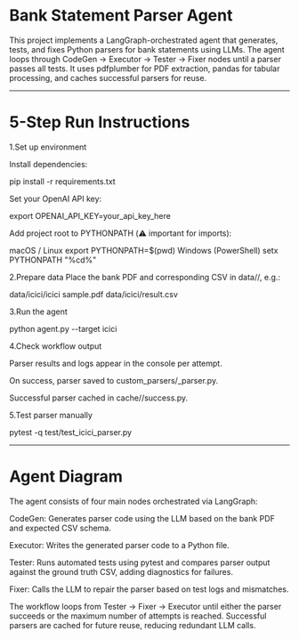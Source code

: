 # Bank Statement Parser Agent

This project implements a LangGraph-orchestrated agent that generates, tests, and fixes Python parsers for bank statements using LLMs. The agent loops through CodeGen → Executor → Tester → Fixer nodes until a parser passes all tests. It uses pdfplumber for PDF extraction, pandas for tabular processing, and caches successful parsers for reuse.
__________________________________________________________________________________

# 5-Step Run Instructions

1.Set up environment

Install dependencies:

pip install -r requirements.txt


Set your OpenAI API key:

export OPENAI_API_KEY=your_api_key_here


Add project root to PYTHONPATH (⚠️ important for imports):

 macOS / Linux
export PYTHONPATH=$(pwd)
Windows (PowerShell)
setx PYTHONPATH "%cd%"


2.Prepare data
Place the bank PDF and corresponding CSV in data/<bank>/, e.g.:

data/icici/icici sample.pdf
data/icici/result.csv


3.Run the agent

python agent.py --target icici


4.Check workflow output

Parser results and logs appear in the console per attempt.

On success, parser saved to custom_parsers/<bank>_parser.py.

Successful parser cached in cache/<bank>/success.py.

5.Test parser manually

pytest -q test/test_icici_parser.py

________________________________________________________________________________

# Agent Diagram

The agent consists of four main nodes orchestrated via LangGraph:

CodeGen: Generates parser code using the LLM based on the bank PDF and expected CSV schema.

Executor: Writes the generated parser code to a Python file.

Tester: Runs automated tests using pytest and compares parser output against the ground truth CSV, adding diagnostics for failures.

Fixer: Calls the LLM to repair the parser based on test logs and mismatches.

The workflow loops from Tester → Fixer → Executor until either the parser succeeds or the maximum number of attempts is reached. Successful parsers are cached for future reuse, reducing redundant LLM calls.



